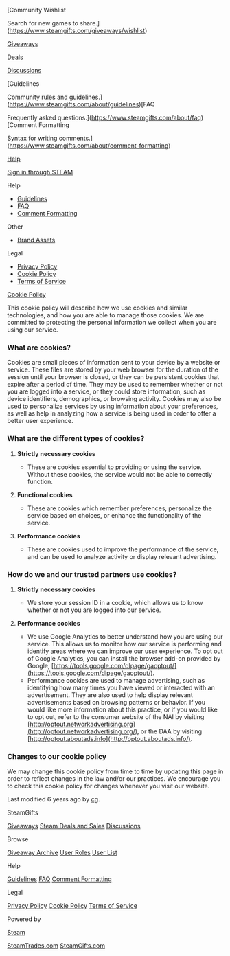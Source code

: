 [Community Wishlist

Search for new games to share.](https://www.steamgifts.com/giveaways/wishlist)

[Giveaways](https://www.steamgifts.com/)

[Deals](https://www.steamgifts.com/discussions/deals)

[Discussions](https://www.steamgifts.com/discussions)

[Guidelines

Community rules and guidelines.](https://www.steamgifts.com/about/guidelines)[FAQ

Frequently asked questions.](https://www.steamgifts.com/about/faq)[Comment Formatting

Syntax for writing comments.](https://www.steamgifts.com/about/comment-formatting)

[Help](https://www.steamgifts.com/about/faq)

[Sign in through STEAM](https://www.steamgifts.com/?login&redirect=/legal/cookie-policy)

Help

* [Guidelines](https://www.steamgifts.com/about/guidelines)
* [FAQ](https://www.steamgifts.com/about/faq)
* [Comment Formatting](https://www.steamgifts.com/about/comment-formatting)

Other

* [Brand Assets](https://www.steamgifts.com/about/brand-assets)

Legal

* [Privacy Policy](https://www.steamgifts.com/legal/privacy-policy)
* [Cookie Policy](https://www.steamgifts.com/legal/cookie-policy)
* [Terms of Service](https://www.steamgifts.com/legal/terms-of-service)

[Cookie Policy](https://www.steamgifts.com/legal/cookie-policy)

This cookie policy will describe how we use cookies and similar technologies, and how you are able to manage those cookies. We are committed to protecting the personal information we collect when you are using our service.

### What are cookies?

Cookies are small pieces of information sent to your device by a website or service. These files are stored by your web browser for the duration of the session until your browser is closed, or they can be persistent cookies that expire after a period of time. They may be used to remember whether or not you are logged into a service, or they could store information, such as device identifiers, demographics, or browsing activity. Cookies may also be used to personalize services by using information about your preferences, as well as help in analyzing how a service is being used in order to offer a better user experience.

### What are the different types of cookies?

1. **Strictly necessary cookies**
    
    * These are cookies essential to providing or using the service. Without these cookies, the service would not be able to correctly function.
2. **Functional cookies**
    
    * These are cookies which remember preferences, personalize the service based on choices, or enhance the functionality of the service.
3. **Performance cookies**
    
    * These are cookies used to improve the performance of the service, and can be used to analyze activity or display relevant advertising.

### How do we and our trusted partners use cookies?

1. **Strictly necessary cookies**
    
    * We store your session ID in a cookie, which allows us to know whether or not you are logged into our service.
2. **Performance cookies**
    
    * We use Google Analytics to better understand how you are using our service. This allows us to monitor how our service is performing and identify areas where we can improve our user experience. To opt out of Google Analytics, you can install the browser add-on provided by Google, [https://tools.google.com/dlpage/gaoptout/](https://tools.google.com/dlpage/gaoptout/).
    * Performance cookies are used to manage advertising, such as identifying how many times you have viewed or interacted with an advertisement. They are also used to help display relevant advertisements based on browsing patterns or behavior. If you would like more information about this practice, or if you would like to opt out, refer to the consumer website of the NAI by visiting [http://optout.networkadvertising.org](http://optout.networkadvertising.org/), or the DAA by visiting [http://optout.aboutads.info](http://optout.aboutads.info/).

### Changes to our cookie policy

We may change this cookie policy from time to time by updating this page in order to reflect changes in the law and/or our practices. We encourage you to check this cookie policy for changes whenever you visit our website.

Last modified 6 years ago by [cg](https://www.steamgifts.com/user/cg).

SteamGifts

[Giveaways](https://www.steamgifts.com/) [Steam Deals and Sales](https://www.steamgifts.com/discussions/deals) [Discussions](https://www.steamgifts.com/discussions)

Browse

[Giveaway Archive](https://www.steamgifts.com/archive) [User Roles](https://www.steamgifts.com/roles) [User List](https://www.steamgifts.com/users)

Help

[Guidelines](https://www.steamgifts.com/about/guidelines) [FAQ](https://www.steamgifts.com/about/faq) [Comment Formatting](https://www.steamgifts.com/about/comment-formatting)

Legal

[Privacy Policy](https://www.steamgifts.com/legal/privacy-policy) [Cookie Policy](https://www.steamgifts.com/legal/cookie-policy) [Terms of Service](https://www.steamgifts.com/legal/terms-of-service)

Powered by

[Steam](https://store.steampowered.com/)

[SteamTrades.com](https://www.steamtrades.com/ "Steam Trading") [SteamGifts.com](https://www.steamgifts.com/ "Free Steam Keys and Giveaways")